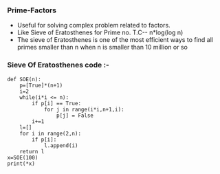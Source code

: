 ### Prime-Factors

* Useful for solving complex problem related to factors.
* Like Sieve of Eratosthenes for Prime no. T.C-- n*log(log n)
* The sieve of Eratosthenes is one of the most efficient ways to find all primes smaller than n when n is smaller than 10 million or so


###  Sieve Of Eratosthenes code :-
```
def SOE(n): 
    p=[True]*(n+1) 
    i=2
    while(i*i <= n): 
        if p[i] == True:      
            for j in range(i*i,n+1,i):
                p[j] = False
        i+=1
    l=[]
    for i in range(2,n): 
        if p[i]: 
            l.append(i)
    return l
x=SOE(100)
print(*x) 
```
